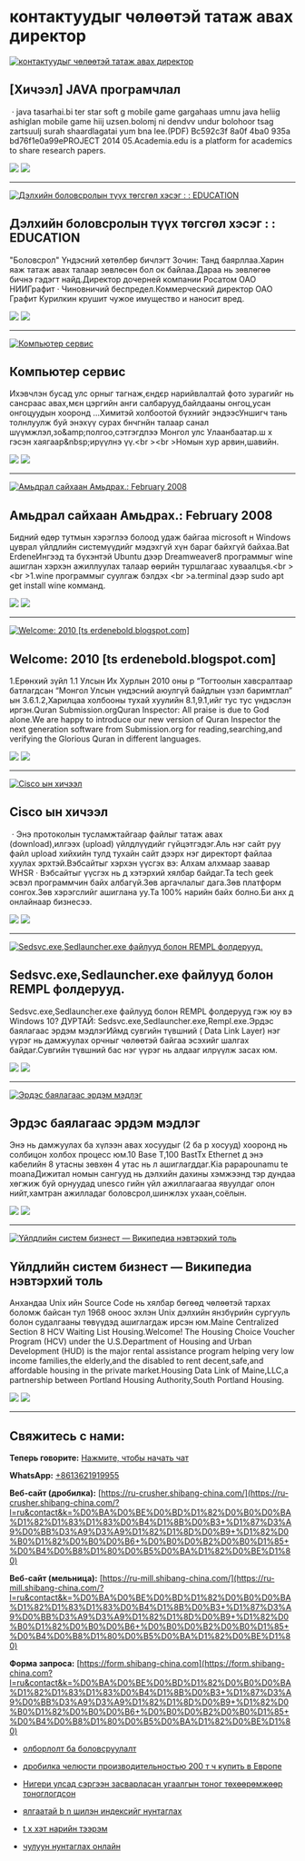 # контактуудыг чөлөөтэй татаж авах директор

<a href="https://swt.shibang-china.com/?l=ru&img&k=%D0%BA%D0%BE%D0%BD%D1%82%D0%B0%D0%BA%D1%82%D1%83%D1%83%D0%B4%D1%8B%D0%B3+%D1%87%D3%A9%D0%BB%D3%A9%D3%A9%D1%82%D1%8D%D0%B9+%D1%82%D0%B0%D1%82%D0%B0%D0%B6+%D0%B0%D0%B2%D0%B0%D1%85+%D0%B4%D0%B8%D1%80%D0%B5%D0%BA%D1%82%D0%BE%D1%80" target="_blank">![контактуудыг чөлөөтэй татаж авах директор](http://static.shibang-china.com/all-800x300/1136.jpg)</a>

## [Хичээл] JAVA програмчлал
&nbsp;&#0183;&#32;java tasarhai.bi ter star soft g mobile game gargahaas umnu java heliig ashiglan mobile game hiij uzsen.bolomj ni dendvv undur bolohoor tsag zartsuulj surah shaardlagatai yum bna lee.(PDF) Bc592c3f 8a0f 4ba0 935a bd76f1e0a99ePROJECT 2014 05.Academia.edu is a platform for academics to share research papers.


<a href="https://whatsapp.shibangsoft.com/WhatsApp.php" target="_blank" title="WhatsApp">![](http://static.shibang-china.com/icon/whatsapp.png)</a> <a href="https://swt.shibang-china.com/?l=ru&icon&k=%D0%BA%D0%BE%D0%BD%D1%82%D0%B0%D0%BA%D1%82%D1%83%D1%83%D0%B4%D1%8B%D0%B3+%D1%87%D3%A9%D0%BB%D3%A9%D3%A9%D1%82%D1%8D%D0%B9+%D1%82%D0%B0%D1%82%D0%B0%D0%B6+%D0%B0%D0%B2%D0%B0%D1%85+%D0%B4%D0%B8%D1%80%D0%B5%D0%BA%D1%82%D0%BE%D1%80" target="_blank">![](http://static.shibang-china.com/icon/chat-ru.png)</a>

---

<a href="https://swt.shibang-china.com/?l=ru&img&k=%D0%BA%D0%BE%D0%BD%D1%82%D0%B0%D0%BA%D1%82%D1%83%D1%83%D0%B4%D1%8B%D0%B3+%D1%87%D3%A9%D0%BB%D3%A9%D3%A9%D1%82%D1%8D%D0%B9+%D1%82%D0%B0%D1%82%D0%B0%D0%B6+%D0%B0%D0%B2%D0%B0%D1%85+%D0%B4%D0%B8%D1%80%D0%B5%D0%BA%D1%82%D0%BE%D1%80" target="_blank">![Дэлхийн боловсролын түүх төгсгөл хэсэг : : EDUCATION](http://static.shibang-china.com/all-800x300/924.jpg)</a>

## Дэлхийн боловсролын түүх төгсгөл хэсэг : : EDUCATION
&quot;Боловсрол&quot; Үндэсний хөтөлбөр бичлэгт Зочин: Танд баярллаа.Харин яаж татаж авах талаар зөвлөсөн бол ок байлаа.Дараа нь зөвлөгөө бичнэ гэдэгт найд.Директор дочерней компании Росатом ОАО НИИГрафит&nbsp;&#0183;&#32;Чиновничий беспредел.Коммерческий директор ОАО Графит Курилкин крушит чужое имущество и наносит вред.


<a href="https://whatsapp.shibangsoft.com/WhatsApp.php" target="_blank" title="WhatsApp">![](http://static.shibang-china.com/icon/whatsapp.png)</a> <a href="https://swt.shibang-china.com/?l=ru&icon&k=%D0%BA%D0%BE%D0%BD%D1%82%D0%B0%D0%BA%D1%82%D1%83%D1%83%D0%B4%D1%8B%D0%B3+%D1%87%D3%A9%D0%BB%D3%A9%D3%A9%D1%82%D1%8D%D0%B9+%D1%82%D0%B0%D1%82%D0%B0%D0%B6+%D0%B0%D0%B2%D0%B0%D1%85+%D0%B4%D0%B8%D1%80%D0%B5%D0%BA%D1%82%D0%BE%D1%80" target="_blank">![](http://static.shibang-china.com/icon/chat-ru.png)</a>

---

<a href="https://swt.shibang-china.com/?l=ru&img&k=%D0%BA%D0%BE%D0%BD%D1%82%D0%B0%D0%BA%D1%82%D1%83%D1%83%D0%B4%D1%8B%D0%B3+%D1%87%D3%A9%D0%BB%D3%A9%D3%A9%D1%82%D1%8D%D0%B9+%D1%82%D0%B0%D1%82%D0%B0%D0%B6+%D0%B0%D0%B2%D0%B0%D1%85+%D0%B4%D0%B8%D1%80%D0%B5%D0%BA%D1%82%D0%BE%D1%80" target="_blank">![Компьютер сервис](http://static.shibang-china.com/all-800x300/1021.jpg)</a>

## Компьютер сервис
Ихэвчлэн бусад улс орныг тагнаж,єндєр нарийвлалтай фото зурагийг нь сансраас авах,мєн цэргийн анги салбарууд,байлдааны онгоц,усан онгоцуудын хооронд …Химитэй холбоотой бүхнийг эндээсУншигч тань толнлуулж буй энэхүү сурах бнчгнйн талаар санал шүүмжлэл,зо&amp;amp;полгоо,сэтгэгдпээ Монгол улс Улаанбаатар.ш х гэсэн хаягаар&amp;nbsp;ирүүлнэ үү.&lt;br &gt;&lt;br &gt;Номын хур арвин,шавийн.


<a href="https://whatsapp.shibangsoft.com/WhatsApp.php" target="_blank" title="WhatsApp">![](http://static.shibang-china.com/icon/whatsapp.png)</a> <a href="https://swt.shibang-china.com/?l=ru&icon&k=%D0%BA%D0%BE%D0%BD%D1%82%D0%B0%D0%BA%D1%82%D1%83%D1%83%D0%B4%D1%8B%D0%B3+%D1%87%D3%A9%D0%BB%D3%A9%D3%A9%D1%82%D1%8D%D0%B9+%D1%82%D0%B0%D1%82%D0%B0%D0%B6+%D0%B0%D0%B2%D0%B0%D1%85+%D0%B4%D0%B8%D1%80%D0%B5%D0%BA%D1%82%D0%BE%D1%80" target="_blank">![](http://static.shibang-china.com/icon/chat-ru.png)</a>

---

<a href="https://swt.shibang-china.com/?l=ru&img&k=%D0%BA%D0%BE%D0%BD%D1%82%D0%B0%D0%BA%D1%82%D1%83%D1%83%D0%B4%D1%8B%D0%B3+%D1%87%D3%A9%D0%BB%D3%A9%D3%A9%D1%82%D1%8D%D0%B9+%D1%82%D0%B0%D1%82%D0%B0%D0%B6+%D0%B0%D0%B2%D0%B0%D1%85+%D0%B4%D0%B8%D1%80%D0%B5%D0%BA%D1%82%D0%BE%D1%80" target="_blank">![Амьдрал сайхаан Амьдрах.: February 2008](http://static.shibang-china.com/all-800x300/411.jpg)</a>

## Амьдрал сайхаан Амьдрах.: February 2008
Бидний өдөр тутмын хэрэглээ болоод удаж байгаа microsoft н Windows цуврал үйлдлийн системүүдийг мэдэхгүй хүн бараг байхгүй байхаа.Bat ErdeneИнгээд та бүхэнтэй Ubuntu дээр Dreamweaver8 программыг wine ашиглан хэрхэн ажиллуулах талаар өөрийн туршлагаас хуваалцъя.&lt;br &gt;&lt;br &gt;1.wine программыг суулгаж бэлдэх &lt;br &gt;а.terminal дээр sudo apt get install wine комманд.


<a href="https://whatsapp.shibangsoft.com/WhatsApp.php" target="_blank" title="WhatsApp">![](http://static.shibang-china.com/icon/whatsapp.png)</a> <a href="https://swt.shibang-china.com/?l=ru&icon&k=%D0%BA%D0%BE%D0%BD%D1%82%D0%B0%D0%BA%D1%82%D1%83%D1%83%D0%B4%D1%8B%D0%B3+%D1%87%D3%A9%D0%BB%D3%A9%D3%A9%D1%82%D1%8D%D0%B9+%D1%82%D0%B0%D1%82%D0%B0%D0%B6+%D0%B0%D0%B2%D0%B0%D1%85+%D0%B4%D0%B8%D1%80%D0%B5%D0%BA%D1%82%D0%BE%D1%80" target="_blank">![](http://static.shibang-china.com/icon/chat-ru.png)</a>

---

<a href="https://swt.shibang-china.com/?l=ru&img&k=%D0%BA%D0%BE%D0%BD%D1%82%D0%B0%D0%BA%D1%82%D1%83%D1%83%D0%B4%D1%8B%D0%B3+%D1%87%D3%A9%D0%BB%D3%A9%D3%A9%D1%82%D1%8D%D0%B9+%D1%82%D0%B0%D1%82%D0%B0%D0%B6+%D0%B0%D0%B2%D0%B0%D1%85+%D0%B4%D0%B8%D1%80%D0%B5%D0%BA%D1%82%D0%BE%D1%80" target="_blank">![Welcome: 2010 [ts erdenebold.blogspot.com]](http://static.shibang-china.com/all-800x300/579.jpg)</a>

## Welcome: 2010 [ts erdenebold.blogspot.com]
1.Ерөнхий зүйл 1.1 Улсын Их Хурлын 2010 оны р “Тогтоолын хавсралтаар батлагдсан “Монгол Улсын үндэсний аюулгүй байдлын үзэл баримтлал” ын 3.6.1.2,Харилцаа холбооны тухай хуулийн 8.1,9.1,ийг тус тус үндэслэн иргэн.Quran Submission.orgQuran Inspector: All praise is due to God alone.We are happy to introduce our new version of Quran Inspector the next generation software from Submission.org for reading,searching,and verifying the Glorious Quran in different languages.


<a href="https://whatsapp.shibangsoft.com/WhatsApp.php" target="_blank" title="WhatsApp">![](http://static.shibang-china.com/icon/whatsapp.png)</a> <a href="https://swt.shibang-china.com/?l=ru&icon&k=%D0%BA%D0%BE%D0%BD%D1%82%D0%B0%D0%BA%D1%82%D1%83%D1%83%D0%B4%D1%8B%D0%B3+%D1%87%D3%A9%D0%BB%D3%A9%D3%A9%D1%82%D1%8D%D0%B9+%D1%82%D0%B0%D1%82%D0%B0%D0%B6+%D0%B0%D0%B2%D0%B0%D1%85+%D0%B4%D0%B8%D1%80%D0%B5%D0%BA%D1%82%D0%BE%D1%80" target="_blank">![](http://static.shibang-china.com/icon/chat-ru.png)</a>

---

<a href="https://swt.shibang-china.com/?l=ru&img&k=%D0%BA%D0%BE%D0%BD%D1%82%D0%B0%D0%BA%D1%82%D1%83%D1%83%D0%B4%D1%8B%D0%B3+%D1%87%D3%A9%D0%BB%D3%A9%D3%A9%D1%82%D1%8D%D0%B9+%D1%82%D0%B0%D1%82%D0%B0%D0%B6+%D0%B0%D0%B2%D0%B0%D1%85+%D0%B4%D0%B8%D1%80%D0%B5%D0%BA%D1%82%D0%BE%D1%80" target="_blank">![Cisco ын хичээл](http://static.shibang-china.com/all-800x300/1268.jpg)</a>

## Cisco ын хичээл
&nbsp;&#0183;&#32;Энэ протоколын тусламжтайгаар файлыг татаж авах (download),илгээх (upload) үйлдлүүдийг гүйцэтгэдэг.Аль нэг сайт руу файл upload хийхийн тулд тухайн сайт дээрх нэг директорт файлаа хуулах эрхтэй.Вэбсайтыг хэрхэн үүсгэх вэ: Алхам алхмаар заавар WHSR&nbsp;&#0183;&#32;Вэбсайтыг үүсгэх нь д хэтэрхий хялбар байдаг.Та tech geek эсвэл программчин байх албагүй.Зөв аргачлалыг дага.Зөв платформ сонгох.Зөв хэрэгслийг ашиглана уу.Та 100% нарийн байх болно.Би анх д онлайнаар бизнесээ.


<a href="https://whatsapp.shibangsoft.com/WhatsApp.php" target="_blank" title="WhatsApp">![](http://static.shibang-china.com/icon/whatsapp.png)</a> <a href="https://swt.shibang-china.com/?l=ru&icon&k=%D0%BA%D0%BE%D0%BD%D1%82%D0%B0%D0%BA%D1%82%D1%83%D1%83%D0%B4%D1%8B%D0%B3+%D1%87%D3%A9%D0%BB%D3%A9%D3%A9%D1%82%D1%8D%D0%B9+%D1%82%D0%B0%D1%82%D0%B0%D0%B6+%D0%B0%D0%B2%D0%B0%D1%85+%D0%B4%D0%B8%D1%80%D0%B5%D0%BA%D1%82%D0%BE%D1%80" target="_blank">![](http://static.shibang-china.com/icon/chat-ru.png)</a>

---

<a href="https://swt.shibang-china.com/?l=ru&img&k=%D0%BA%D0%BE%D0%BD%D1%82%D0%B0%D0%BA%D1%82%D1%83%D1%83%D0%B4%D1%8B%D0%B3+%D1%87%D3%A9%D0%BB%D3%A9%D3%A9%D1%82%D1%8D%D0%B9+%D1%82%D0%B0%D1%82%D0%B0%D0%B6+%D0%B0%D0%B2%D0%B0%D1%85+%D0%B4%D0%B8%D1%80%D0%B5%D0%BA%D1%82%D0%BE%D1%80" target="_blank">![Sedsvc.exe,Sedlauncher.exe файлууд болон REMPL фолдерууд.](http://static.shibang-china.com/all-800x300/815.jpg)</a>

## Sedsvc.exe,Sedlauncher.exe файлууд болон REMPL фолдерууд.
Sedsvc.exe,Sedlauncher.exe файлууд болон REMPL фолдерууд гэж юу вэ Windows 10? ДУРТАЙ: Sedsvc.exe,Sedlauncher.exe,Rempl.exe.Эрдэс баялагаас эрдэм мэдлэгИймд сувгийн түвшний ( Data Link Layer) нэг үүрэг нь дамжуулах орчныг чөлөөтэй байгаа эсэхийг шалгах байдаг.Сувгийн түвшний бас нэг үүрэг нь алдааг илрүүлж засах юм.


<a href="https://whatsapp.shibangsoft.com/WhatsApp.php" target="_blank" title="WhatsApp">![](http://static.shibang-china.com/icon/whatsapp.png)</a> <a href="https://swt.shibang-china.com/?l=ru&icon&k=%D0%BA%D0%BE%D0%BD%D1%82%D0%B0%D0%BA%D1%82%D1%83%D1%83%D0%B4%D1%8B%D0%B3+%D1%87%D3%A9%D0%BB%D3%A9%D3%A9%D1%82%D1%8D%D0%B9+%D1%82%D0%B0%D1%82%D0%B0%D0%B6+%D0%B0%D0%B2%D0%B0%D1%85+%D0%B4%D0%B8%D1%80%D0%B5%D0%BA%D1%82%D0%BE%D1%80" target="_blank">![](http://static.shibang-china.com/icon/chat-ru.png)</a>

---

<a href="https://swt.shibang-china.com/?l=ru&img&k=%D0%BA%D0%BE%D0%BD%D1%82%D0%B0%D0%BA%D1%82%D1%83%D1%83%D0%B4%D1%8B%D0%B3+%D1%87%D3%A9%D0%BB%D3%A9%D3%A9%D1%82%D1%8D%D0%B9+%D1%82%D0%B0%D1%82%D0%B0%D0%B6+%D0%B0%D0%B2%D0%B0%D1%85+%D0%B4%D0%B8%D1%80%D0%B5%D0%BA%D1%82%D0%BE%D1%80" target="_blank">![Эрдэс баялагаас эрдэм мэдлэг](http://static.shibang-china.com/all-800x300/905.jpg)</a>

## Эрдэс баялагаас эрдэм мэдлэг
Энэ нь дамжуулах ба хүлээн авах хосуудыг (2 ба р хосууд) хооронд нь солбицон холбох процесс юм.10 Base T,100 BastTx Ethernet д энэ кабелийн 8 утасны зөвхөн 4 утас нь л ашиглагддаг.Kia papapounamu te moanaДижитал номын сангууд нь дэлхийн дахины хэмжээнд тэр дундаа хөгжиж буй орнуудад unesco гийн үйл ажиллагаагаа явуулдаг олон нийт,хамтран ажилладаг боловсрол,шинжлэх ухаан,соёлын.


<a href="https://whatsapp.shibangsoft.com/WhatsApp.php" target="_blank" title="WhatsApp">![](http://static.shibang-china.com/icon/whatsapp.png)</a> <a href="https://swt.shibang-china.com/?l=ru&icon&k=%D0%BA%D0%BE%D0%BD%D1%82%D0%B0%D0%BA%D1%82%D1%83%D1%83%D0%B4%D1%8B%D0%B3+%D1%87%D3%A9%D0%BB%D3%A9%D3%A9%D1%82%D1%8D%D0%B9+%D1%82%D0%B0%D1%82%D0%B0%D0%B6+%D0%B0%D0%B2%D0%B0%D1%85+%D0%B4%D0%B8%D1%80%D0%B5%D0%BA%D1%82%D0%BE%D1%80" target="_blank">![](http://static.shibang-china.com/icon/chat-ru.png)</a>

---

<a href="https://swt.shibang-china.com/?l=ru&img&k=%D0%BA%D0%BE%D0%BD%D1%82%D0%B0%D0%BA%D1%82%D1%83%D1%83%D0%B4%D1%8B%D0%B3+%D1%87%D3%A9%D0%BB%D3%A9%D3%A9%D1%82%D1%8D%D0%B9+%D1%82%D0%B0%D1%82%D0%B0%D0%B6+%D0%B0%D0%B2%D0%B0%D1%85+%D0%B4%D0%B8%D1%80%D0%B5%D0%BA%D1%82%D0%BE%D1%80" target="_blank">![Үйлдлийн систем бизнест — Википедиа нэвтэрхий толь](http://static.shibang-china.com/all-800x300/283.jpg)</a>

## Үйлдлийн систем бизнест — Википедиа нэвтэрхий толь
Анхандаа Unix ийн Source Code нь хялбар бөгөөд чөлөөтэй тархах боломж байсан тул 1968 оноос эхлэн Unix дэлхийн янзбүрийн сургууль болон судалгааны төвүүдэд ашиглагдаж ирсэн юм.Maine Centralized Section 8 HCV Waiting List Housing.Welcome! The Housing Choice Voucher Program (HCV) under the U.S.Department of Housing and Urban Development (HUD) is the major rental assistance program helping very low income families,the elderly,and the disabled to rent decent,safe,and affordable housing in the private market.Housing Data Link of Maine,LLC,a partnership between Portland Housing Authority,South Portland Housing.


<a href="https://whatsapp.shibangsoft.com/WhatsApp.php" target="_blank" title="WhatsApp">![](http://static.shibang-china.com/icon/whatsapp.png)</a> <a href="https://swt.shibang-china.com/?l=ru&icon&k=%D0%BA%D0%BE%D0%BD%D1%82%D0%B0%D0%BA%D1%82%D1%83%D1%83%D0%B4%D1%8B%D0%B3+%D1%87%D3%A9%D0%BB%D3%A9%D3%A9%D1%82%D1%8D%D0%B9+%D1%82%D0%B0%D1%82%D0%B0%D0%B6+%D0%B0%D0%B2%D0%B0%D1%85+%D0%B4%D0%B8%D1%80%D0%B5%D0%BA%D1%82%D0%BE%D1%80" target="_blank">![](http://static.shibang-china.com/icon/chat-ru.png)</a>

---
## Свяжитесь с нами:

**Теперь говорите:** [Нажмите, чтобы начать чат](https://swt.shibang-china.com?l=ru&contact&k=%D0%BA%D0%BE%D0%BD%D1%82%D0%B0%D0%BA%D1%82%D1%83%D1%83%D0%B4%D1%8B%D0%B3+%D1%87%D3%A9%D0%BB%D3%A9%D3%A9%D1%82%D1%8D%D0%B9+%D1%82%D0%B0%D1%82%D0%B0%D0%B6+%D0%B0%D0%B2%D0%B0%D1%85+%D0%B4%D0%B8%D1%80%D0%B5%D0%BA%D1%82%D0%BE%D1%80)

**WhatsApp:**  [+8613621919955](https://whatsapp.shibangsoft.com/WhatsApp.php)

**Веб-сайт (дробилка):** [https://ru-crusher.shibang-china.com/](https://ru-crusher.shibang-china.com/?l=ru&contact&k=%D0%BA%D0%BE%D0%BD%D1%82%D0%B0%D0%BA%D1%82%D1%83%D1%83%D0%B4%D1%8B%D0%B3+%D1%87%D3%A9%D0%BB%D3%A9%D3%A9%D1%82%D1%8D%D0%B9+%D1%82%D0%B0%D1%82%D0%B0%D0%B6+%D0%B0%D0%B2%D0%B0%D1%85+%D0%B4%D0%B8%D1%80%D0%B5%D0%BA%D1%82%D0%BE%D1%80)

**Веб-сайт (мельница):** [https://ru-mill.shibang-china.com/](https://ru-mill.shibang-china.com/?l=ru&contact&k=%D0%BA%D0%BE%D0%BD%D1%82%D0%B0%D0%BA%D1%82%D1%83%D1%83%D0%B4%D1%8B%D0%B3+%D1%87%D3%A9%D0%BB%D3%A9%D3%A9%D1%82%D1%8D%D0%B9+%D1%82%D0%B0%D1%82%D0%B0%D0%B6+%D0%B0%D0%B2%D0%B0%D1%85+%D0%B4%D0%B8%D1%80%D0%B5%D0%BA%D1%82%D0%BE%D1%80)

**Форма запроса:** [https://form.shibang-china.com](https://form.shibang-china.com?l=ru&contact&k=%D0%BA%D0%BE%D0%BD%D1%82%D0%B0%D0%BA%D1%82%D1%83%D1%83%D0%B4%D1%8B%D0%B3+%D1%87%D3%A9%D0%BB%D3%A9%D3%A9%D1%82%D1%8D%D0%B9+%D1%82%D0%B0%D1%82%D0%B0%D0%B6+%D0%B0%D0%B2%D0%B0%D1%85+%D0%B4%D0%B8%D1%80%D0%B5%D0%BA%D1%82%D0%BE%D1%80)

* [олборлолт ба боловсруулалт](../128/%D0%BE%D0%BB%D0%B1%D0%BE%D1%80%D0%BB%D0%BE%D0%BB%D1%82%20%D0%B1%D0%B0%20%D0%B1%D0%BE%D0%BB%D0%BE%D0%B2%D1%81%D1%80%D1%83%D1%83%D0%BB%D0%B0%D0%BB%D1%82.md)

* [дробилка челюсти производительностью 200 т  ч купить в Европе](../126/%D0%B4%D1%80%D0%BE%D0%B1%D0%B8%D0%BB%D0%BA%D0%B0%20%D1%87%D0%B5%D0%BB%D1%8E%D1%81%D1%82%D0%B8%20%D0%BF%D1%80%D0%BE%D0%B8%D0%B7%D0%B2%D0%BE%D0%B4%D0%B8%D1%82%D0%B5%D0%BB%D1%8C%D0%BD%D0%BE%D1%81%D1%82%D1%8C%D1%8E%20200%20%D1%82%20%20%D1%87%20%D0%BA%D1%83%D0%BF%D0%B8%D1%82%D1%8C%20%D0%B2%20%D0%95%D0%B2%D1%80%D0%BE%D0%BF%D0%B5.md)

* [Нигери улсад сэргээн засварласан угаалгын тоног төхөөрөмжөөр тоноглогдсон](../126/%D0%9D%D0%B8%D0%B3%D0%B5%D1%80%D0%B8%20%D1%83%D0%BB%D1%81%D0%B0%D0%B4%20%D1%81%D1%8D%D1%80%D0%B3%D1%8D%D1%8D%D0%BD%20%D0%B7%D0%B0%D1%81%D0%B2%D0%B0%D1%80%D0%BB%D0%B0%D1%81%D0%B0%D0%BD%20%D1%83%D0%B3%D0%B0%D0%B0%D0%BB%D0%B3%D1%8B%D0%BD%20%D1%82%D0%BE%D0%BD%D0%BE%D0%B3%20%D1%82%D3%A9%D1%85%D3%A9%D3%A9%D1%80%D3%A9%D0%BC%D0%B6%D3%A9%D3%A9%D1%80%20%D1%82%D0%BE%D0%BD%D0%BE%D0%B3%D0%BB%D0%BE%D0%B3%D0%B4%D1%81%D0%BE%D0%BD.md)

* [ялгаатай b n шилэн индексийг нунтаглах](../129/%D1%8F%D0%BB%D0%B3%D0%B0%D0%B0%D1%82%D0%B0%D0%B9%20b%20n%20%D1%88%D0%B8%D0%BB%D1%8D%D0%BD%20%D0%B8%D0%BD%D0%B4%D0%B5%D0%BA%D1%81%D0%B8%D0%B9%D0%B3%20%D0%BD%D1%83%D0%BD%D1%82%D0%B0%D0%B3%D0%BB%D0%B0%D1%85.md)

* [t x хэт нарийн тээрэм](../128/t%20x%20%D1%85%D1%8D%D1%82%20%D0%BD%D0%B0%D1%80%D0%B8%D0%B9%D0%BD%20%D1%82%D1%8D%D1%8D%D1%80%D1%8D%D0%BC.md)

* [чулуун нунтаглах онлайн](../128/%D1%87%D1%83%D0%BB%D1%83%D1%83%D0%BD%20%D0%BD%D1%83%D0%BD%D1%82%D0%B0%D0%B3%D0%BB%D0%B0%D1%85%20%D0%BE%D0%BD%D0%BB%D0%B0%D0%B9%D0%BD.md)